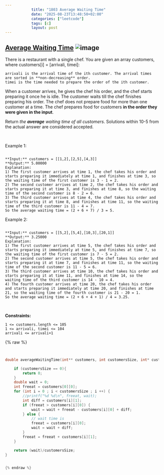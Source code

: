 ```yaml
---
            title: "1803 Average Waiting Time"
            date: "2025-08-23T13:48:50+02:00"
            categories: ["leetcode"]
            tags: [c]
            layout: post
---
```

            
## [Average Waiting Time](https://leetcode.com/problems/average-waiting-time) ![image](https://img.shields.io/badge/Difficulty-Medium-orange)

There is a restaurant with a single chef. You are given an array customers, where customers[i] = [arrivali, timei]:

	arrivali is the arrival time of the ith customer. The arrival times are sorted in **non-decreasing** order.
	timei is the time needed to prepare the order of the ith customer.

When a customer arrives, he gives the chef his order, and the chef starts preparing it once he is idle. The customer waits till the chef finishes preparing his order. The chef does not prepare food for more than one customer at a time. The chef prepares food for customers **in the order they were given in the input**.

Return *the **average** waiting time of all customers*. Solutions within 10-5 from the actual answer are considered accepted.

 

Example 1:

```

**Input:** customers = [[1,2],[2,5],[4,3]]
**Output:** 5.00000
Explanation:
1) The first customer arrives at time 1, the chef takes his order and starts preparing it immediately at time 1, and finishes at time 3, so the waiting time of the first customer is 3 - 1 = 2.
2) The second customer arrives at time 2, the chef takes his order and starts preparing it at time 3, and finishes at time 8, so the waiting time of the second customer is 8 - 2 = 6.
3) The third customer arrives at time 4, the chef takes his order and starts preparing it at time 8, and finishes at time 11, so the waiting time of the third customer is 11 - 4 = 7.
So the average waiting time = (2 + 6 + 7) / 3 = 5.

```

Example 2:

```

**Input:** customers = [[5,2],[5,4],[10,3],[20,1]]
**Output:** 3.25000
Explanation:
1) The first customer arrives at time 5, the chef takes his order and starts preparing it immediately at time 5, and finishes at time 7, so the waiting time of the first customer is 7 - 5 = 2.
2) The second customer arrives at time 5, the chef takes his order and starts preparing it at time 7, and finishes at time 11, so the waiting time of the second customer is 11 - 5 = 6.
3) The third customer arrives at time 10, the chef takes his order and starts preparing it at time 11, and finishes at time 14, so the waiting time of the third customer is 14 - 10 = 4.
4) The fourth customer arrives at time 20, the chef takes his order and starts preparing it immediately at time 20, and finishes at time 21, so the waiting time of the fourth customer is 21 - 20 = 1.
So the average waiting time = (2 + 6 + 4 + 1) / 4 = 3.25.

```

 

**Constraints:**

	1 <= customers.length <= 105
	1 <= arrivali, timei <= 104
	arrivali <= arrivali+1

{% raw %}


```c


double averageWaitingTime(int** customers, int customersSize, int* customersColSize) {

    if (customersSize == 0){
        return 0;
    }
    double wait = 0;
    int freeat = customers[0][0];
    for (int i = 0 ; i < customersSize ; i ++) {
        //printf("%d %d\n", freeat, wait);
        int diff = customers[i][1];
        if (freeat > customers[i][0]) {
            wait = wait + freeat - customers[i][0] + diff;  
        } else {
            // wait time is 
            freeat = customers[i][0];
            wait = wait + diff;
        }
        freeat = freeat + customers[i][1];
    }

    return (wait)/customersSize;
}


{% endraw %}
```
